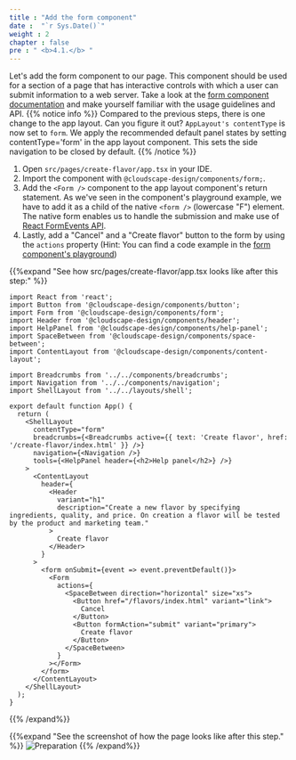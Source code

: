```yaml
---
title : "Add the form component"
date :  "`r Sys.Date()`" 
weight : 2 
chapter : false
pre : " <b>4.1.</b> "
---
```


Let's add the form component to our page. This component should be used for a section of a page that has interactive controls with which a user can submit information to a web server. Take a look at the [form component documentation](https://cloudscape.design/components/form/?tabId=usage) and make yourself familiar with the usage guidelines and API.
{{% notice info %}}
Compared to the previous steps, there is one change to the app layout. Can you figure it out? ``AppLayout's contentType`` is now set to ``form``. We apply the recommended default panel states by setting contentType='form' in the app layout component. This sets the side navigation to be closed by default.
{{% /notice %}}

1. Open ``src/pages/create-flavor/app.tsx`` in your IDE.
2. Import the component with ``@cloudscape-design/components/form;``.
3. Add the ``<Form />`` component to the app layout component's return statement. As we've seen in the component's playground example, we have to add it as a child of the native ``<form />`` (lowercase "F") element. The native form enables us to handle the submission and make use of [React FormEvents API](https://reactjs.org/docs/forms.html).
4. Lastly, add a "Cancel" and a "Create flavor" button to the form by using the ``actions`` property (Hint: You can find a code example in the [form component's playground](https://cloudscape.design/components/form/?tabId=playground))

{{%expand "See how src/pages/create-flavor/app.tsx looks like after this step:" %}}
```
import React from 'react';
import Button from '@cloudscape-design/components/button';
import Form from '@cloudscape-design/components/form';
import Header from '@cloudscape-design/components/header';
import HelpPanel from '@cloudscape-design/components/help-panel';
import SpaceBetween from '@cloudscape-design/components/space-between';
import ContentLayout from '@cloudscape-design/components/content-layout';

import Breadcrumbs from '../../components/breadcrumbs';
import Navigation from '../../components/navigation';
import ShellLayout from '../../layouts/shell';

export default function App() {
  return (
    <ShellLayout
      contentType="form"
      breadcrumbs={<Breadcrumbs active={{ text: 'Create flavor', href: '/create-flavor/index.html' }} />}
      navigation={<Navigation />}
      tools={<HelpPanel header={<h2>Help panel</h2>} />}
    >
      <ContentLayout
        header={
          <Header
            variant="h1"
            description="Create a new flavor by specifying ingredients, quality, and price. On creation a flavor will be tested by the product and marketing team."
          >
            Create flavor
          </Header>
        }
      >
        <form onSubmit={event => event.preventDefault()}>
          <Form
            actions={
              <SpaceBetween direction="horizontal" size="xs">
                <Button href="/flavors/index.html" variant="link">
                  Cancel
                </Button>
                <Button formAction="submit" variant="primary">
                  Create flavor
                </Button>
              </SpaceBetween>
            }
          ></Form>
        </form>
      </ContentLayout>
    </ShellLayout>
  );
}
```
{{% /expand%}}

{{%expand "See the screenshot of how the page looks like after this step." %}}
![Preparation](/images/25.png?false&width=90pc)
{{% /expand%}}